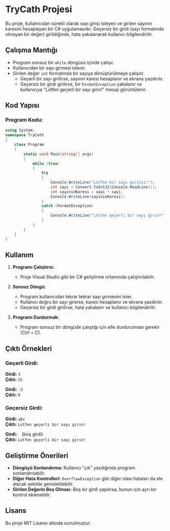 # TryCath Projesi

Bu proje, kullanıcıdan sürekli olarak sayı girişi isteyen ve girilen sayının karesini hesaplayan bir C# uygulamasıdır. Geçersiz bir girdi (sayı formatında olmayan bir değer) girildiğinde, hata yakalanarak kullanıcı bilgilendirilir.

## Çalışma Mantığı
- Program sonsuz bir `while` döngüsü içinde çalışır.
- Kullanıcıdan bir sayı girmesi istenir.
- Girilen değer `int` formatında bir sayıya dönüştürülmeye çalışılır.
  - Geçerli bir sayı girilirse, sayının karesi hesaplanır ve ekrana yazdırılır.
  - Geçersiz bir girdi girilirse, bir `FormatException` yakalanır ve kullanıcıya "Lütfen geçerli bir sayı girin!" mesajı görüntülenir.

## Kod Yapısı
### Program Kodu:
```csharp
using System;
namespace TryCath
{
    class Program
    {
        static void Main(string[] args)
        {
            while (true)
            {
                try
                {
                    Console.WriteLine("Lütfen bir sayı giriniz:");
                    int sayi = Convert.ToInt32(Console.ReadLine());
                    int sayininKaresi = sayi * sayi;
                    Console.WriteLine(sayininKaresi);
                }
                catch (FormatException)
                {
                    Console.WriteLine("Lütfen geçerli bir sayı girin!");
                }
            }
        }
    }
}
```

## Kullanım
1. **Programı Çalıştırın:**
   - Proje Visual Studio gibi bir C# geliştirme ortamında çalıştırılabilir.

2. **Sonsuz Döngü:**
   - Program kullanıcıdan tekrar tekrar sayı girmesini ister.
   - Kullanıcı doğru bir sayı girerse, karesi hesaplanır ve ekrana yazdırılır.
   - Geçersiz bir girdi girilirse, hata yakalanır ve kullanıcı bilgilendirilir.

3. **Programı Durdurmak:**
   - Program sonsuz bir döngüde çalıştığı için elle durdurulması gerekir (Ctrl + C).

## Çıktı Örnekleri
### Geçerli Girdi:
**Girdi:** `5`  
**Çıktı:** `25`

**Girdi:** `-3`  
**Çıktı:** `9`

### Geçersiz Girdi:
**Girdi:** `abc`  
**Çıktı:** `Lütfen geçerli bir sayı girin!`

**Girdi:** ` ` (boş girdi)  
**Çıktı:** `Lütfen geçerli bir sayı girin!`

## Geliştirme Önerileri
- **Döngüyü Sonlandırma:** Kullanıcı "çık" yazdığında program sonlandırılabilir.
- **Diğer Hata Kontrolleri:** `OverflowException` gibi diğer olası hataları da ele alacak şekilde genisletilebilir.
- **Girilen Değerin Boş Olması:** Boş bir girdi yapılırsa, bunun için ayrı bir kontrol eklenebilir.

## Lisans
Bu proje MIT Lisansı altında sunulmuştur.

